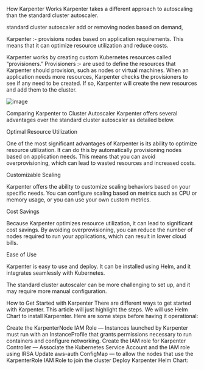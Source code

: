 How Karpenter Works
Karpenter takes a different approach to autoscaling than the standard cluster autoscaler. 

standard cluster autoscaler  add or removing nodes based on demand, 

Karpenter  :- provisions nodes based on application requirements. This means that it can optimize resource utilization and reduce costs.

Karpenter works by creating custom Kubernetes resources called “provisioners.” 
Provisioners :-  are used to define the resources that Karpenter should provision, such as nodes or virtual machines. When an application needs more resources, Karpenter checks the provisioners to see if any need to be created. If so, Karpenter will create the new resources and add them to the cluster.

![image](https://github.com/debolek/Devops-/assets/37187773/d4400229-80f0-492a-a4c3-5e7f644c1e82)


Comparing Karpenter to Cluster Autoscaler
Karpenter offers several advantages over the standard cluster autoscaler as detailed below.

Optimal Resource Utilization

One of the most significant advantages of Karpenter is its ability to optimize resource utilization. It can do this by automatically provisioning nodes based on application needs. This means that you can avoid overprovisioning, which can lead to wasted resources and increased costs.

Customizable Scaling

Karpenter offers the ability to customize scaling behaviors based on your specific needs. You can configure scaling based on metrics such as CPU or memory usage, or you can use your own custom metrics.

Cost Savings

Because Karpenter optimizes resource utilization, it can lead to significant cost savings. By avoiding overprovisioning, you can reduce the number of nodes required to run your applications, which can result in lower cloud bills.

Ease of Use

Karpenter is easy to use and deploy. It can be installed using Helm, and it integrates seamlessly with Kubernetes.

The standard cluster autoscaler can be more challenging to set up, and it may require more manual configuration.

How to Get Started with Karpenter
There are different ways to get started with Karpenter. This article will just highlight the steps. We will use Helm Chart to install Karpernter. Here are some steps before having it operational:

Create the KarpenterNode IAM Role — Instances launched by Karpenter must run with an InstanceProfile that grants permissions necessary to run containers and configure networking.
Create the IAM role for Karpenter Controller — Associate the Kubernetes Service Account and the IAM role using IRSA
Update aws-auth ConfigMap — to allow the nodes that use the KarpenterRole IAM Role to join the cluster
Deploy Karpenter Helm Chart:


